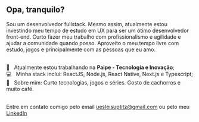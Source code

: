 ## Opa, tranquilo?
Sou um desenvolvedor fullstack. Mesmo assim, atualmente estou investindo meu tempo de estudo em UX para ser um ótimo desenvolvedor front-end. Curto fazer meu trabalho com profissionalismo e agilidade e ajudar a comunidade quando posso. Aproveito o meu tempo livre com estudo, jogos e principalmente com as pessoas que eu amo.

 <br/> :black_heart: &nbsp; Atualmente estou trabalhando na **Paipe - Tecnologia e Inovação**;
 <br/> :computer: &nbsp; Minha stack inclui: ReactJS, Node.js, React Native, Next.js e Typescript;
 <br/> 💬  &nbsp; Sobre mim: Curto tecnologias, jogos e séries. Gosto de cachorros e muito café.
 
 <br/> Entre em contato comigo pelo email uesleisuptitz@gmail.com ou pelo meu <a class="LI-simple-link" href='https://br.linkedin.com/in/u%C3%A9slei-suptitz?trk=profile-badge'>LinkedIn</a>


